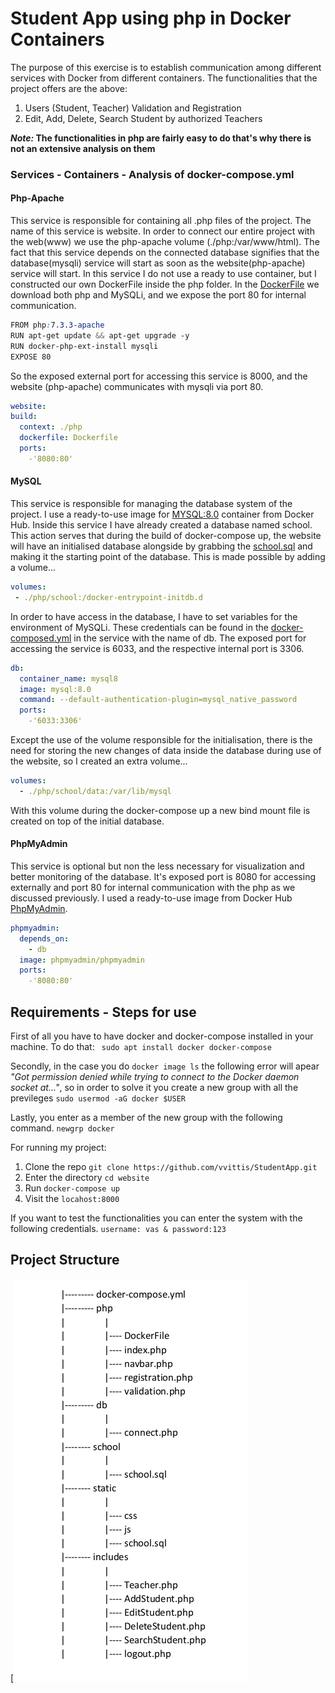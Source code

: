 # Student App using php in Docker Containers
The purpose of this exercise is to establish communication among different services with Docker from different containers.
The functionalities that the project offers are the above:
1. Users (Student, Teacher) Validation and Registration 
2. Edit, Add, Delete, Search Student by authorized Teachers

**_Note:_ The functionalities in php are fairly easy to do that's why there is not an extensive analysis on them**
### Services - Containers - Analysis of docker-compose.yml
#### Php-Apache
This service is responsible for containing all .php files of the project. The name of this service is website.
In order to connect our entire project with the web(www) we use the php-apache volume (./php:/var/www/html).
The fact that this service depends on the connected database signifies that the database(mysqli) service
will start as soon as the website(php-apache) service will start.
In this service I do not use a ready to use container, but I constructed our own DockerFile inside the 
php folder. In the [DockerFile](php/Dockerfile) we download both php and MySQLi, and we expose the port 80 for internal communication.

```css
FROM php:7.3.3-apache
RUN apt-get update && apt-get upgrade -y
RUN docker-php-ext-install mysqli
EXPOSE 80
```
So the exposed external port for accessing this service is 8000, and the website (php-apache)
communicates with mysqli via port 80.
```yaml
website: 
build:
  context: ./php
  dockerfile: Dockerfile
  ports:
    -'8080:80'
```
#### MySQL
This service is responsible for managing the database system of the project. 
I use a ready-to-use image for [MYSQL:8.0](https://hub.docker.com/_/mysql) container from Docker Hub. 
Inside this service I have already created a database named school. This action serves that during the build of 
docker-compose up, the website will have an initialised database alongside  by grabbing the
[school.sql](php/school/school.sql) and making it the starting point of the database. This is made possible by adding 
a volume...
```yaml
volumes:
 - ./php/school:/docker-entrypoint-initdb.d
```
In order to have access in the database, I have to set variables for the environment of MySQLi.
These credentials can be found in the [docker-composed.yml](docker-compose.yml) in the service with the name of db.
The exposed port for accessing the service is 6033, and the respective internal port is 3306.
```yaml
db: 
  container_name: mysql8
  image: mysql:8.0
  command: --default-authentication-plugin=mysql_native_password
  ports:
    -'6033:3306'
```
Except the use of the volume responsible for the initialisation, there is the need for storing the new changes 
of data inside the database during use of the website, so I created an extra volume...
```yaml
volumes:
  - ./php/school/data:/var/lib/mysql
```
With this volume during the docker-compose up a new bind mount file is created on top of the initial database. 
#### PhpMyAdmin
This service is optional but non the less necessary for visualization and better monitoring of the database.
It's exposed port is 8080 for accessing externally and port 80 for internal communication with the php as we discussed
previously. I used a ready-to-use image from Docker Hub [PhpMyAdmin](https://hub.docker.com/_/phpmyadmin).
```yaml
phpmyadmin:
  depends_on:
    - db
  image: phpmyadmin/phpmyadmin
  ports:
    -'8080:80'
```
## Requirements - Steps for use
First of all you have to have docker and docker-compose installed in your machine. To do that: ``` sudo apt install docker docker-compose```

Secondly, in the case you do ```docker image ls``` the following error will apear _"Got permission denied while
trying to connect to the Docker daemon socket at..."_, so in order to solve it you create a new group with all the previleges ```sudo usermod -aG docker $USER``` 

Lastly, you enter as a member of the new group with the following command. ```newgrp docker```
 
For running my project:
1. Clone the repo ```git clone https://github.com/vvittis/StudentApp.git```
2. Enter the directory ```cd website```
3. Run ```docker-compose up```
4. Visit the ``locahost:8000``

If you want to test the functionalities you can enter the system with the following credentials. ```username: vas & password:123```

## Project Structure
[![Image](doc/project_schema.png)

 